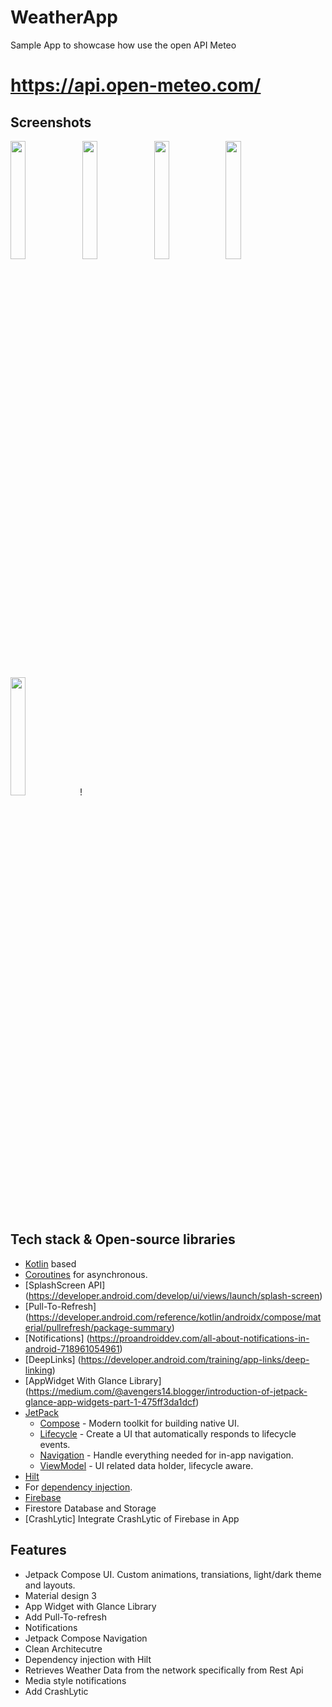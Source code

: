 # WeatherApp
Sample App to showcase how use the open API Meteo 
# https://api.open-meteo.com/

## Screenshots

<div style="dispaly:flex">
    <img src="https://github.com/esoume/WeatherApp/assets/7129880/24e17829-0adb-455c-94ce-d17bc1b021a0" width="22%">
    <img src="https://github.com/esoume/WeatherApp/assets/7129880/321c8622-0296-4a25-90c9-5b4801307582" width="22%">
    <img src="https://github.com/esoume/WeatherApp/assets/7129880/a193b87c-6416-4981-b309-99ced38fc14b" width="22%">
    <img src="https://github.com/esoume/WeatherApp/assets/7129880/f1d8f692-f064-4fa5-a911-fbd23f5a0f14" width="22%">
    <img src="https://github.com/esoume/WeatherApp/assets/7129880/52f99909-3ced-4f15-99b9-682a53aa1469" width="22%"
</div>!

## Tech stack & Open-source libraries
- [Kotlin](https://kotlinlang.org/) based
- [Coroutines](https://kotlinlang.org/docs/reference/coroutines-overview.html) for asynchronous.
- [SplashScreen API] (https://developer.android.com/develop/ui/views/launch/splash-screen)
- [Pull-To-Refresh] (https://developer.android.com/reference/kotlin/androidx/compose/material/pullrefresh/package-summary)
- [Notifications] (https://proandroiddev.com/all-about-notifications-in-android-718961054961)
- [DeepLinks] (https://developer.android.com/training/app-links/deep-linking)
- [AppWidget With Glance Library] (https://medium.com/@avengers14.blogger/introduction-of-jetpack-glance-app-widgets-part-1-475ff3da1dcf)
- [JetPack](https://developer.android.com/jetpack)
  - [Compose](https://developer.android.com/jetpack/compose) - Modern toolkit for building native UI.
  - [Lifecycle](https://developer.android.com/topic/libraries/architecture/lifecycle) - Create a UI that automatically responds to lifecycle events.
  - [Navigation](https://developer.android.com/jetpack/compose/navigation) - Handle everything needed for in-app navigation.
  - [ViewModel](https://developer.android.com/topic/libraries/architecture/viewmodel) - UI related data holder, lifecycle aware.
- [Hilt](https://dagger.dev/hilt/) 
- For [dependency injection](https://developer.android.com/training/dependency-injection/hilt-android).
- [Firebase](https://firebase.google.com/) 
- Firestore Database and Storage
- [CrashLytic] Integrate CrashLytic of Firebase in App

## Features

- Jetpack Compose UI. Custom animations, transiations, light/dark theme and layouts.
- Material design 3
- App Widget with Glance Library
- Add Pull-To-refresh
- Notifications
- Jetpack Compose Navigation
- Clean Architecutre
- Dependency injection with Hilt
- Retrieves Weather Data from the network specifically from Rest Api
- Media style notifications
- Add CrashLytic

